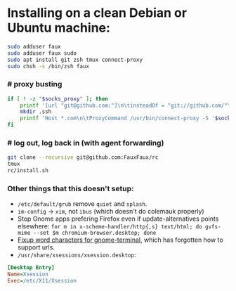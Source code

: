 # Installing on a clean Debian or Ubuntu machine:

```bash
sudo adduser faux
sudo adduser faux sudo
sudo apt install git zsh tmux connect-proxy
sudo chsh -s /bin/zsh faux
```

### # proxy busting

```bash
if [ ! -z "$socks_proxy" ]; then
    printf '[url "git@github.com:"]\n\tinsteadOf = "git://github.com/"\n\tinsteadOf = "https://github.com/"\n' >> ~/.gitconfig
    mkdir .ssh
    printf 'Host *.com\n\tProxyCommand /usr/bin/connect-proxy -S '$socks_proxy' %%h %%p\n' >> .ssh/config
fi
```

### # log out, log back in (with agent forwarding)

```bash
git clone --recursive git@github.com:FauxFaux/rc
tmux
rc/install.sh
```

### Other things that this doesn't setup:

 * `/etc/default/grub` remove `quiet` and `splash`.
 * `im-config` -> `xim`, not `ibus` (which doesn't do colemauk properly)
 * Stop Gnome apps prefering Firefox even if update-alternatives points elsewhere:
`for m in x-scheme-handler/http{,s} text/html; do gvfs-mime --set $m chromium-browser.desktop; done`
 * [Fixup word characters for gnome-terminal](https://bugs.launchpad.net/ubuntu/+source/gnome-terminal/+bug/1401207/comments/8),
which has forgotten how to support urls.
 * `/usr/share/xsessions/xsession.desktop`:

```ini
[Desktop Entry]
Name=Xsession
Exec=/etc/X11/Xsession
```

